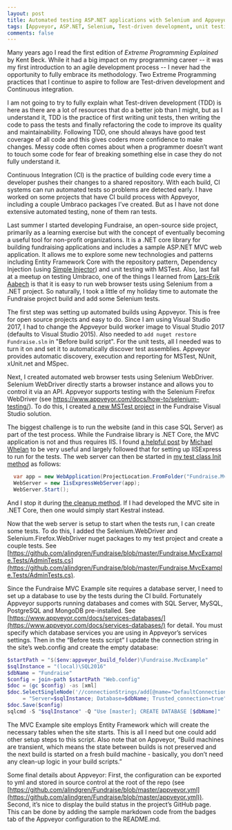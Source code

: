 ```yaml
---
layout: post
title: Automated testing ASP.NET applications with Selenium and Appveyor
tags: [Appveyor, ASP.NET, Selenium, Test-driven development, unit testing]
comments: false
---
```

Many years ago I read the first edition of *Extreme Programming Explained* by Kent Beck. While it had a big impact on my programming career -- it was my first introduction to an agile development process -- I never had the opportunity to fully embrace its methodology. Two Extreme Programming practices that I continue to aspire to follow are Test-driven development and Continuous integration.

I am not going to try to fully explain what Test-driven development (TDD) is here as there are a lot of resources that do a better job than I might, but as I understand it, TDD is the practice of first writing unit tests, then writing the code to pass the tests and finally refactoring the code to improve its quality and maintainability. Following TDD, one should always have good test coverage of all code and this gives coders more confidence to make changes. Messy code often comes about when a programmer doesn’t want to touch some code for fear of breaking something else in case they do not fully understand it.

Continuous Integration (CI) is the practice of building code every time a developer pushes their changes to a shared repository. With each build, CI systems can run automated tests so problems are detected early. I have worked on some projects that have CI build process with Appveyor, including a couple Umbraco packages I’ve created. But as I have not done extensive automated testing, none of them ran tests.

Last summer I started developing Fundraise, an open-source side project, primarily as a learning exercise but with the concept of eventually becoming a useful tool for non-profit organizations. It is a .NET core library for building fundraising applications and includes a sample ASP.NET MVC web application. It allows me to explore some new technologies and patterns including Entity Framework Core with the repository pattern, Dependency Injection (using [Simple Injector](https://simpleinjector.org/)) and unit testing with MSTest. Also, last fall at a meetup on testing Umbraco, one of the things I learned from [Lars-Erik Aabech](https://twitter.com/bleedo) is that it is easy to run web browser tests using Selenium from a .NET project. So naturally, I took a little of my holiday time to automate the Fundraise project build and add some Selenium tests.

The first step was setting up automated builds using Appveyor. This is free for open source projects and easy to do. Since I am using Visual Studio 2017, I had to change the Appveyor build worker image to Visual Studio 2017 (defaults to Visual Studio 2015). Also needed to `add nuget restore Fundraise.sln` in "Before build script". For the unit tests, all I needed was to turn it on and set it to automatically discover test assemblies. Appveyor provides automatic discovery, execution and reporting for MSTest, NUnit, xUnit.net and MSpec.

Next, I created automated web browser tests using Selenium WebDriver. Selenium WebDriver directly starts a browser instance and allows you to control it via an API. Appveyor supports testing with the Selenium Firefox WebDriver (see https://www.appveyor.com/docs/how-to/selenium-testing/). To do this, I created [a new MSTest project](https://github.com/alindgren/Fundraise/tree/master/Fundraise.MvcExample.Tests) in the Fundraise Visual Studio solution.

The biggest challenge is to run the website (and in this case SQL Server) as part of the test process. While the Fundraise library is .NET Core, the MVC application is not and thus requires IIS. I found [a helpful post](http://www.michael-whelan.net/testing-mvc-application-with-iis-express-webdriver/) by [Michael Whelan](https://twitter.com/mjmwhelan) to be very useful and largely followed that for setting up IISExpress to run for the tests. The web server can then be started in [my test class Init method](https://github.com/alindgren/Fundraise/blob/master/Fundraise.MvcExample.Tests/AdminTests.cs#L20-L23) as follows:

```csharp
  var app = new WebApplication(ProjectLocation.FromFolder("Fundraise.MvcExample"), 12365); 
  WebServer = new IisExpressWebServer(app);  
  WebServer.Start();
```

And I stop it during [the cleanup method](https://github.com/alindgren/Fundraise/blob/master/Fundraise.MvcExample.Tests/AdminTests.cs#L68). If I had developed the MVC site in .NET Core, then one would simply start Kestral instead.

Now that the web server is setup to start when the tests run, I can create some tests. To do this, I added the Selenium.WebDriver and Selenium.Firefox.WebDriver nuget packages to my test project and create a couple tests. See [https://github.com/alindgren/Fundraise/blob/master/Fundraise.MvcExample.Tests/AdminTests.cs](https://github.com/alindgren/Fundraise/blob/master/Fundraise.MvcExample.Tests/AdminTests.cs).

Since the Fundraise MVC Example site requires a database server, I need to set up a database to use by the tests during the CI build. Fortunately Appveyor supports running databases and comes with SQL Server, MySQL, PostgreSQL and MongoDB pre-installed. See [https://www.appveyor.com/docs/services-databases/](https://www.appveyor.com/docs/services-databases/) for detail. You must specify which database services you are using in Appveyor’s services settings. Then in the “Before tests script” I update the connection string in the site’s web.config and create the empty database:

```powershell
$startPath = "$($env:appveyor_build_folder)\Fundraise.MvcExample"
$sqlInstance = "(local)\SQL2016"
$dbName = "Fundraise"
$config = join-path $startPath "Web.config"
$doc = (gc $config) -as [xml]
$doc.SelectSingleNode('//connectionStrings/add[@name="DefaultConnection"]').connectionString 
     = "Server=$sqlInstance; Database=$dbName; Trusted_connection=true"
$doc.Save($config)
sqlcmd -S "$sqlInstance" -Q "Use [master]; CREATE DATABASE [$dbName]"
```

The MVC Example site employs Entity Framework which will create the necessary tables when the site starts. This is all I need but one could add other setup steps to this script. Also note that on Appveyor, “Build machines are transient, which means the state between builds is not preserved and the next build is started on a fresh build machine - basically, you don’t need any clean-up logic in your build scripts.”

Some final details about Appveyor: First, the configuration can be exported to yml and stored in source control at the root of the repo (see [https://github.com/alindgren/Fundraise/blob/master/appveyor.yml](https://github.com/alindgren/Fundraise/blob/master/appveyor.yml)). Second, it’s nice to display the build status in the project’s GitHub page. This can be done by adding the sample markdown code from the badges tab of the Appveyor configuration to the README.md.